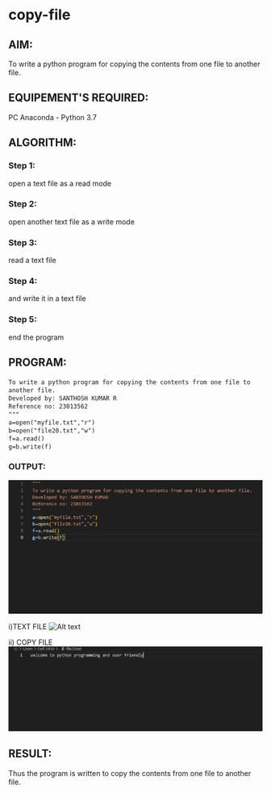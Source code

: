 # copy-file
## AIM:
To write a python program for copying the contents from one file to another file.
## EQUIPEMENT'S REQUIRED: 
PC
Anaconda - Python 3.7
## ALGORITHM: 
### Step 1:
open a text file as a read mode

### Step 2: 
open another text file as a write mode
 
### Step 3: 
read a text file

### Step 4:  
and write it in a text file

### Step 5: 
end the program

## PROGRAM:
```
To write a python program for copying the contents from one file to another file.
Developed by: SANTHOSH KUMAR R
Reference no: 23013562
"""
a=open("myfile.txt","r")
b=open("file20.txt","w")
f=a.read()
g=b.write(f)
```

### OUTPUT:
![](<Screenshot 2023-12-26 155522.png>)

i)TEXT FILE
![Alt text](<Screenshot 2023-12-26 155814-2.png>)

ii) COPY FILE
![Alt text](<Screenshot 2023-12-26 160253.png>)

## RESULT:
Thus the program is written to copy the contents from one file to another file.